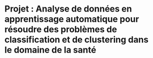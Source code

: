 # Projet : Analyse de données en apprentissage automatique pour résoudre des problèmes de classification et de clustering dans le domaine de la santé 
